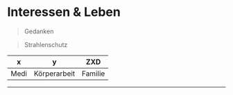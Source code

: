# Interessen & Leben


> Gedanken

> Strahlenschutz

| x  | y | ZXD  
| --------- |--------------- | ----
| Medi      | Körperarbeit   | Familie 

---

